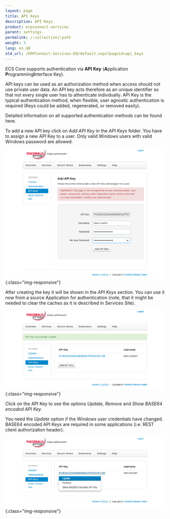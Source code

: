 ```yaml
---
layout: page
title: API Keys
description: API Keys
product: erpconnect-services
parent: settings
permalink: /:collection/:path
weight: 3
lang: en_GB
old_url: /ERPConnect-Services-EN/default.aspx?pageid=api_keys
---
```


ECS Core supports authentication via **API Key** (**A**pplication **P**rogramming**I**nterface Key). 

API keys can be used as an authorization method when access should not use private user data. An API key acts therefore as an unique identifier so that not every single user has to athenticate indivdually. API Key is the typical authentication method, when flexible, user agnostic authentication is required (Keys could be added, regenerated, or removed easily).

Detailed information on all supported authentication methods can be found here. 

To add a new API key click on *Add API Key* in the *API Keys* folder. You have to assign a new API Key to a user. Only valid Windows users with valid Windows password are allowed.  

![ecscore-managementsite26](/img/content/ecscore-managementsite26.jpg.png){:class="img-responsive"}

After creating the key it will be shown in the *API Keys* section. You can use it now from a source Application for authentication (note, that it might be needed to clear the caches as it is described in Services Site). 


![ecscore-managementsite27](/img/content/ecscore-managementsite27.jpg.png){:class="img-responsive"}

Click on the API Key to see the options *Update, Remove* and *Show BASE64 encoded API Key*.

You need the *Update* option if the Windows user credentials have changed. BASE64 encoded API Keys are required in some applications (i.e. REST client authorization header). 

![ecscore-managementsite36](/img/content/ecscore-managementsite36.jpg.png){:class="img-responsive"}